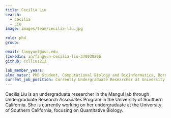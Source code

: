 ```yaml
---
title: Cecilia Liu
search:
  - Cecilia
  - Liu
image: images/team/cecilia-liu.jpg

role: phd
group:

email: fangyunl@usc.edu
linkedin: in/fangyun-cecilia-liu-37003820b
github: cclliu1212

lab_member_years:
alma_mater: PhD Student, Computational Biology and Bioinformatics, Dornsife College of Letter, Arts and Sciences at USC
current_job_position: Currently Undergraduate Researcher at University of Southern California
---
```


Cecilia Liu is an undergraduate researcher in the Mangul lab through Undergraduate Research Associates Program in the University of Southern California. She is currently working on her undergraduate at the University of Southern California, focusing on Quantitative Biology.
